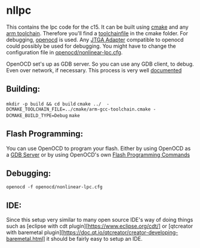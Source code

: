 # nllpc

This contains the lpc code for the c15. It can be built using [cmake](https://cmake.org/) and any [arm toolchain](https://developer.arm.com/open-source/gnu-toolchain/gnu-rm). Therefore you'll find a [toolchainfile](cmake/arm-gcc-toolchain.cmake) in the cmake folder. For debugging, [openocd](http://openocd.org/) is used. Any [JTGA Adapter](http://openocd.org/doc/html/Debug-Adapter-Hardware.html#Debug-Adapter-Hardware) compatible to openocd could possibly be used for debugging. You might have to change the configuration file in [openocd/nonlinear-lpc.cfg](openocd/nonlinear-lpc.cfg).

OpenOCD set's up as GDB server. So you can use any GDB client, to debug. Even over network, if necessary. This process is very well [documented](https://sourceware.org/gdb/onlinedocs/gdb/Server.html)

## Building:

`mkdir -p build && cd build`
`cmake ../  -DCMAKE_TOOLCHAIN_FILE=../cmake/arm-gcc-toolchain.cmake -DCMAKE_BUILD_TYPE=Debug`
`make`

## Flash Programming:

You can use OpenOCD to program your flash. Either by using OpenOCD as a [GDB Server](http://openocd.org/doc/html/GDB-and-OpenOCD.html#programmingusinggdb) or by using OpenOCD's own [Flash Programming Commands](http://openocd.org/doc/html/Flash-Commands.html#flashprogrammingcommands)

## Debugging:

`openocd -f openocd/nonlinear-lpc.cfg`

## IDE:

Since this setup very similar to many open source IDE's way of doing things such as [eclipse with cdt plugin][https://www.eclipse.org/cdt/] or [qtcreator with baremetal plugin][https://doc.qt.io/qtcreator/creator-developing-baremetal.html]  it should be fairly easy to setup an IDE.
